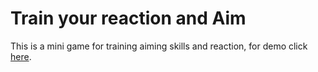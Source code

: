 # Train your reaction and Aim

This is a mini game for training aiming skills and reaction, for demo click <a href="https://jsfiddle.net/Khan030/n4rf6m2w/2/" target = 'blank'>here</a>.